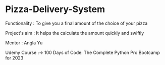# Pizza-Delivery-System

Functionality : To give you a final amount of the choice of your pizza

Project's aim : It helps the calculate the amount quickly and swiftly

Mentor : Angla Yu

Udemy Course :-> 100 Days of Code: The Complete Python Pro Bootcamp for 2023
